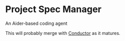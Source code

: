 # Project Spec Manager

An Aider-based coding agent

This will probably merge with [Conductor](https://github.com/dimfeld/conductor) as it matures.

